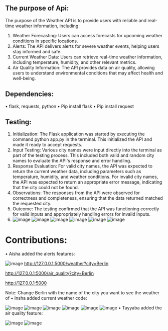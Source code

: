 ## The purpose of Api:
The purpose of the Weather API is to provide users with reliable and real-time weather information, including:
1.	Weather Forecasting: Users can access forecasts for upcoming weather conditions in specific locations.
2.	Alerts: The API delivers alerts for severe weather events, helping users stay informed and safe.
3.	Current Weather Data: Users can retrieve real-time weather information, including temperature, humidity, and other relevant metrics.
4.	Air Quality Information: The API provides data on air quality, allowing users to understand environmental conditions that may affect health and well-being.
## Dependencies:
•	flask, requests, python
•	Pip install flask
•	Pip install request
## Testing:
1.	Initialization: The Flask application was started by executing the command python app.py in the terminal. This initialized the API and made it ready to accept requests.
2.	Input Testing: Various city names were input directly into the terminal as part of the testing process. This included both valid and random city names to evaluate the API's response and error handling.
3.	Response Evaluation: For valid city names, the API was expected to return the current weather data, including parameters such as temperature, humidity, and weather conditions.
For invalid city names, the API was expected to return an appropriate error message, indicating that the city could not be found.
4.	Observations: The responses from the API were observed for correctness and completeness, ensuring that the data returned matched the requested city.
5.	Outcome: The testing confirmed that the API was functioning correctly for valid inputs and appropriately handling errors for invalid inputs.
6.	![image](https://github.com/user-attachments/assets/d4e91c90-f6ad-4a87-a665-9c3dbe06d5f5)
![image](https://github.com/user-attachments/assets/2784650f-0322-4247-a9d2-40f571b5b034)
![image](https://github.com/user-attachments/assets/55d95bcb-4aff-4435-bdfd-6c36ddef5807)
![image](https://github.com/user-attachments/assets/10460c95-9527-4e8d-b5b2-9ad21b790493)
![image](https://github.com/user-attachments/assets/7ea40df3-d9b3-4b25-88e6-118fa6477b4c)
![image](https://github.com/user-attachments/assets/2ed443e1-89c5-4710-9152-9efc68fca8b0)

# Contributions:
•	Aisha added the alerts features:

![image](https://github.com/user-attachments/assets/77670a61-c819-428a-afca-642f8afab3cd)
http://127.0.0.1:5000/weather?city=Berlin

http://127.0.0.1:5000/air_quality?city=Berlin

http://127.0.0.1:5000

Note: Change Berlin with the name of the city you want to see the weather of 
•	Insha added current weather code:

![image](https://github.com/user-attachments/assets/66d4449e-eb62-4f96-a066-ca312d9f2345)
![image](https://github.com/user-attachments/assets/32e4557a-436c-404d-8e4e-76fc4926cd90)
![image](https://github.com/user-attachments/assets/e72f8d51-de05-4050-8055-df30f408c83a)
![image](https://github.com/user-attachments/assets/0e286b7b-720e-4aca-a7ac-9bf842e55b7f)
![image](https://github.com/user-attachments/assets/35a3760c-2d65-4665-87b4-8d50e51b1d53)
![image](https://github.com/user-attachments/assets/dc636564-4465-4e92-aafd-d7a165ef370b)
•	Tayyaba added the air quality feature:

![image](https://github.com/user-attachments/assets/f77134f7-ecff-4b9c-a1ba-8515e46c2897)
![image](https://github.com/user-attachments/assets/1fb55233-1a2b-4c37-8968-d698e69a1cd9)



